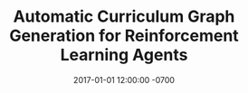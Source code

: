 ---
title: Automatic Curriculum Graph Generation for Reinforcement Learning Agents
date: 2017-01-01 12:00:00 -0700
featured_image: /assets/images/projects/blockdude.png
categories: ["research", "machine learning"]
description: |
  One way to speed up reinforcement learning is to use transfer learning. But how do you design the tasks to transfer from, and the sequence of those transfers? We developed a first-of-its-kind algorithm to automatically generate a curriculum graph for reinforcement learning agents. 
citation_keys: [svetlik2017aaai]
redirect_to: "/projects#curriculum-generation"
---